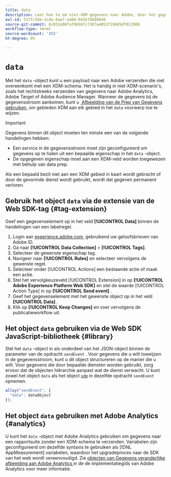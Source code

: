 ```yaml
---
title: data
description: Leer hoe te om niet-XDM gegevens naar Adobe, door het gegevensvoorwerp te verzenden.
exl-id: 537fc34e-3cda-4aa7-ae0d-0d3ef4b89848
source-git-commit: 8c652e96fa79b587c7387a4053719605df012908
workflow-type: tm+mt
source-wordcount: '353'
ht-degree: 0%

---
```



# `data`

Met het `data` -object kunt u een payload naar een Adobe verzenden die niet overeenkomt met een XDM-schema. Het is handig in niet-XDM-scenario&#39;s, zoals het rechtstreeks verzenden van gegevens naar Adobe Analytics, Adobe Target of Adobe Audience Manager. Wanneer de gegevens bij de gegevensstroom aankomen, kunt u [&#x200B; Afbeelding van de Prep van Gegevens gebruiken &#x200B;](/help/data-prep/ui/mapping.md) om gebieden XDM aan elk gebied in het `data` voorwerp toe te wijzen.

>[!IMPORTANT]
>
>Gegevens binnen dit object moeten ten minste een van de volgende handelingen hebben:
>
>* Een service in de gegevensstroom moet zijn geconfigureerd om gegevens op te halen uit een bepaalde eigenschap in het `data` -object.
>* De opgegeven eigenschap moet aan een XDM-veld worden toegewezen met behulp van data prep.
>
>Als een bepaald bezit niet aan een XDM gebied in kaart wordt gebracht of door de gevormde dienst wordt gebruikt, wordt dat gegeven permanent verloren.

## Gebruik het object `data` via de extensie van de Web SDK-tag {#tag-extension}

Geef een gegevenselement op in het veld **[!UICONTROL Data]** binnen de handelingen van een labelregel.

1. Login aan [&#x200B; experience.adobe.com &#x200B;](https://experience.adobe.com) gebruikend uw geloofsbrieven van Adobe ID.
1. Ga naar **[!UICONTROL Data Collection]** > **[!UICONTROL Tags]**.
1. Selecteer de gewenste eigenschap tag.
1. Navigeer naar **[!UICONTROL Rules]** en selecteer vervolgens de gewenste regel.
1. Selecteer onder [!UICONTROL Actions] een bestaande actie of maak een actie.
1. Stel het vervolgkeuzeveld [!UICONTROL Extension] in op **[!UICONTROL Adobe Experience Platform Web SDK]** en stel de waarde [!UICONTROL Action Type] in op **[!UICONTROL Send event]** .
1. Geef het gegevenselement met het gewenste object op in het veld **[!UICONTROL Data]** .
1. Klik op **[!UICONTROL Keep Changes]** en voer vervolgens de publicatieworkflow uit.

## Het object `data` gebruiken via de Web SDK JavaScript-bibliotheek {#library}

Stel het `data` -object in als onderdeel van het JSON-object binnen de parameter van de opdracht `sendEvent` . Voor gegevens die u wilt toewijzen in de gegevensstroom, kunt u dit object structureren op de manier die u wilt. Voor gegevens die door bepaalde diensten worden gebruikt, zorg ervoor dat de objecten hiërarchie aanpast wat de dienst verwacht. U kunt zowel het object `data` als het object [`xdm`](xdm.md) in dezelfde opdracht `sendEvent` opnemen.

```javascript
alloy("sendEvent", {
  "data": dataObject
});
```

## Het object `data` gebruiken met Adobe Analytics {#analytics}

U kunt het `data` -object met Adobe Analytics gebruiken om gegevens naar een rapportsuite zonder een XDM-schema te verzenden. Variabelen zijn geconfigureerd om dezelfde syntaxis te gebruiken als [!DNL AppMeasurement] variabelen, waardoor het upgradeproces naar de SDK van het web wordt vereenvoudigd. Zie [&#x200B; objecten van Gegevens veranderlijke afbeelding aan Adobe Analytics &#x200B;](https://experienceleague.adobe.com/nl/docs/analytics/implementation/aep-edge/data-var-mapping) in de de implementatiegids van Adobe Analytics voor meer informatie.
